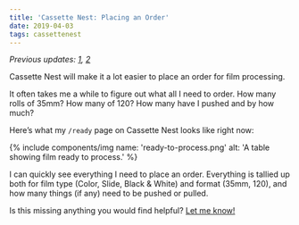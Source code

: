 ```yaml
---
title: 'Cassette Nest: Placing an Order'
date: 2019-04-03
tags: cassettenest
---
```

_Previous updates: [1](/words/2019/01/cassette-nest-update-1/), [2](/words/2019/03/cassette-nest-update-2-journaling/)_

Cassette Nest will make it a lot easier to place an order for film processing.

It often takes me a while to figure out what all I need to order. How many rolls of 35mm? How many of 120? How many have I pushed and by how much?

Here’s what my `/ready` page on Cassette Nest looks like right now:

{% include components/img name: 'ready-to-process.png' alt: 'A table showing film ready to process.' %}

I can quickly see everything I need to place an order. Everything is tallied up both for film type (Color, Slide, Black & White) and format (35mm, 120), and how many things (if any) need to be pushed or pulled.

Is this missing anything you would find helpful? [Let me know!](https://twitter.com/cassettenest)
